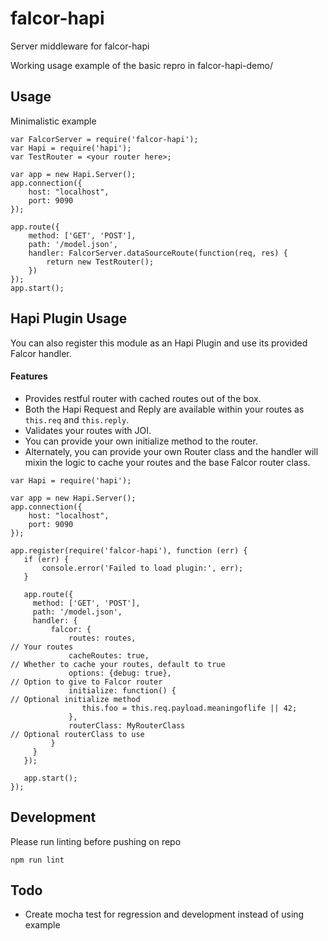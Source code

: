 # falcor-hapi
Server middleware for falcor-hapi

Working usage example of the basic repro in falcor-hapi-demo/

## Usage
Minimalistic example

```
var FalcorServer = require('falcor-hapi');
var Hapi = require('hapi');
var TestRouter = <your router here>;

var app = new Hapi.Server();
app.connection({
    host: "localhost",
    port: 9090
});

app.route({
    method: ['GET', 'POST'],
    path: '/model.json',
    handler: FalcorServer.dataSourceRoute(function(req, res) {
        return new TestRouter();
    })
});
app.start();
```

## Hapi Plugin Usage
You can also register this module as an Hapi Plugin and use its provided Falcor handler.

#### Features

 * Provides restful router with cached routes out of the box.
 * Both the Hapi Request and Reply are available within your routes as `this.req` and `this.reply`.
 * Validates your routes with JOI.
 * You can provide your own initialize method to the router.
 * Alternately, you can provide your own Router class and the handler will mixin the logic to cache your routes and the base Falcor router class.

 ```
 var Hapi = require('hapi');

 var app = new Hapi.Server();
 app.connection({
     host: "localhost",
     port: 9090
 });

 app.register(require('falcor-hapi'), function (err) {
    if (err) {
        console.error('Failed to load plugin:', err);
    }

    app.route({
      method: ['GET', 'POST'],
      path: '/model.json',
      handler: {
          falcor: {
              routes: routes,                                         // Your routes
              cacheRoutes: true,                                      // Whether to cache your routes, default to true
              options: {debug: true},                                 // Option to give to Falcor router
              initialize: function() {                                // Optional initialize method
                 this.foo = this.req.payload.meaningoflife || 42;
              },
              routerClass: MyRouterClass                              // Optional routerClass to use
          }
      }
    });

    app.start();
});
```

## Development
Please run linting before pushing on repo
```
npm run lint
```

## Todo
 * Create mocha test for regression and development instead of using example

